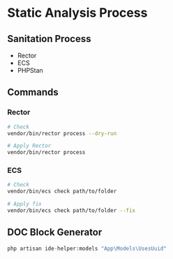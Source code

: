 # Static Analysis Process


## Sanitation Process
- Rector
- ECS
- PHPStan

## Commands
### Rector
```bash
# Check
vendor/bin/rector process --dry-run
```

```bash
# Apply Rector
vendor/bin/rector process
```

### ECS

```bash
# Check
vendor/bin/ecs check path/to/folder
```
```bash
# Apply fix
vendor/bin/ecs check path/to/folder --fix
```

## DOC Block Generator
```php
php artisan ide-helper:models "App\Models\UsesUuid"
```